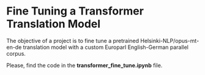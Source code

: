 # Fine Tuning a Transformer Translation Model
The objective of a project is to fine tune a pretrained Helsinki-NLP/opus-mt-en-de translation model with a custom Europarl English-German parallel corpus.

Please, find the code in the **transformer_fine_tune.ipynb** file.
